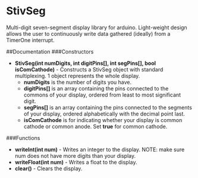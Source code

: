 # StivSeg
Multi-digit seven-segment display library for arduino.  Light-weight design allows the user to continuously write data gathered (ideally) from a TimerOne interrupt.

##Documentation
###Constructors
* **StivSeg(int numDigits, int digitPins[], int segPins[], bool isComCathode)** \- Constructs a StivSeg object with standard multiplexing.  1 object represents the whole display.
  * **numDigits** is the number of digits you have.
  * **digitPins[]** is an array containing the pins connected to the commons of your display, ordered from least to most significant digit.
  * **segPins[]** is an array containing the pins connected to the segments of your display, ordered alphabetically with the decimal point last.
  * **isComCathode** is for indicating whether your display is common cathode or common anode.  Set **true** for common cathode.

###Functions
* **writeInt(int num)** \- Writes an integer to the display.  NOTE: make sure num does not have more digits than your display.
* **writeFloat(int num)** \- Writes a float to the display.
* **clear()** \- Clears the display.
